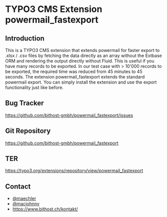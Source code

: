 
TYPO3 CMS Extension powermail_fastexport
========================================

Introduction
------------
This is a TYPO3 CMS extension that extends powermail for faster export to .xlsx / .csv files by
fetching the data directly as an array without the Extbase ORM and
rendering the output directly without Fluid.
This is useful if you have many records to be exported.
In our test case with > 10'000 records to be exported, the
required time was reduced from 45 minutes to 45 seconds.
The extension powermail_fastexport extends the standard powermail export.
You can simply install the extension and use the export functionality just like before.

Bug Tracker
-----------

https://github.com/bithost-gmbh/powermail_fastexport/issues

Git Repository
--------------

https://github.com/bithost-gmbh/powermail_fastexport

TER
---

https://typo3.org/extensions/repository/view/powermail_fastexport

Contact
-------

* [@maechler](https://github.com/maechler) 
* [@macjohnny](https://github.com/macjohnny)
* https://www.bithost.ch/kontakt/
